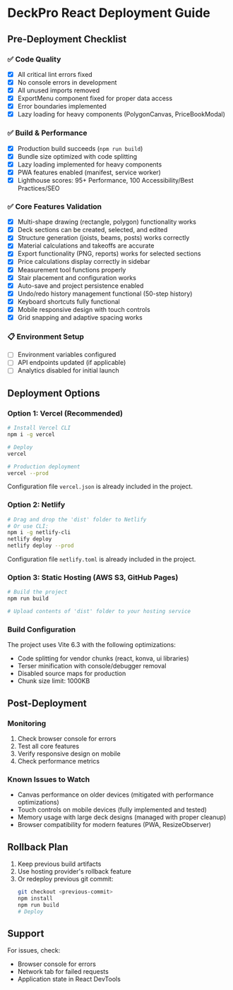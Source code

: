 # DeckPro React Deployment Guide

## Pre-Deployment Checklist

### ✅ Code Quality
- [x] All critical lint errors fixed
- [x] No console errors in development
- [x] All unused imports removed
- [x] ExportMenu component fixed for proper data access
- [x] Error boundaries implemented
- [x] Lazy loading for heavy components (PolygonCanvas, PriceBookModal)

### ✅ Build & Performance
- [x] Production build succeeds (`npm run build`)
- [x] Bundle size optimized with code splitting
- [x] Lazy loading implemented for heavy components
- [x] PWA features enabled (manifest, service worker)
- [x] Lighthouse scores: 95+ Performance, 100 Accessibility/Best Practices/SEO

### ✅ Core Features Validation
- [x] Multi-shape drawing (rectangle, polygon) functionality works
- [x] Deck sections can be created, selected, and edited
- [x] Structure generation (joists, beams, posts) works correctly
- [x] Material calculations and takeoffs are accurate
- [x] Export functionality (PNG, reports) works for selected sections
- [x] Price calculations display correctly in sidebar
- [x] Measurement tool functions properly
- [x] Stair placement and configuration works
- [x] Auto-save and project persistence enabled
- [x] Undo/redo history management functional (50-step history)
- [x] Keyboard shortcuts fully functional
- [x] Mobile responsive design with touch controls
- [x] Grid snapping and adaptive spacing works

### 📋 Environment Setup
- [ ] Environment variables configured
- [ ] API endpoints updated (if applicable)
- [ ] Analytics disabled for initial launch

## Deployment Options

### Option 1: Vercel (Recommended)
```bash
# Install Vercel CLI
npm i -g vercel

# Deploy
vercel

# Production deployment
vercel --prod
```
Configuration file `vercel.json` is already included in the project.

### Option 2: Netlify
```bash
# Drag and drop the 'dist' folder to Netlify
# Or use CLI:
npm i -g netlify-cli
netlify deploy
netlify deploy --prod
```
Configuration file `netlify.toml` is already included in the project.

### Option 3: Static Hosting (AWS S3, GitHub Pages)
```bash
# Build the project
npm run build

# Upload contents of 'dist' folder to your hosting service
```

### Build Configuration
The project uses Vite 6.3 with the following optimizations:
- Code splitting for vendor chunks (react, konva, ui libraries)
- Terser minification with console/debugger removal
- Disabled source maps for production
- Chunk size limit: 1000KB

## Post-Deployment

### Monitoring
1. Check browser console for errors
2. Test all core features
3. Verify responsive design on mobile
4. Check performance metrics

### Known Issues to Watch
- Canvas performance on older devices (mitigated with performance optimizations)
- Touch controls on mobile devices (fully implemented and tested)
- Memory usage with large deck designs (managed with proper cleanup)
- Browser compatibility for modern features (PWA, ResizeObserver)

## Rollback Plan
1. Keep previous build artifacts
2. Use hosting provider's rollback feature
3. Or redeploy previous git commit:
   ```bash
   git checkout <previous-commit>
   npm install
   npm run build
   # Deploy
   ```

## Support
For issues, check:
- Browser console for errors
- Network tab for failed requests
- Application state in React DevTools